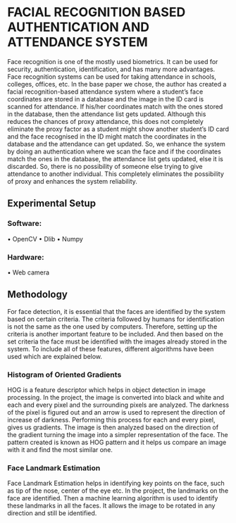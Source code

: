# FACIAL RECOGNITION BASED AUTHENTICATION AND ATTENDANCE SYSTEM

Face recognition is one of the mostly used biometrics. It can be used for security, authentication, identification, and has many more advantages. Face recognition systems can be used for taking attendance in schools, colleges, offices, etc. In the base paper we chose, the author has created a facial recognition-based attendance system where a student’s face coordinates are stored in a database and the image in the ID card is scanned for attendance. If his/her coordinates match with the ones stored in the database, then the attendance list gets updated. Although this reduces the chances of proxy attendance, this does not completely eliminate the proxy factor as a student might show another student’s ID card and the face recognised in the ID might match the coordinates in the database and the attendance can get updated. So, we enhance the system by doing an authentication where we scan the face and if the coordinates match the ones in the database, the attendance list gets updated, else it is discarded. So, there is no possibility of someone else trying to give attendance to another individual. This completely eliminates the possibility of proxy and enhances the system reliability.


## Experimental Setup

### Software:
• OpenCV
• Dlib
• Numpy

### Hardware:
• Web camera

## Methodology

For face detection, it is essential that the faces are identified by the system based on certain criteria. The criteria followed by humans for identification is not the same as the one used by computers. Therefore, setting up the criteria is another important feature to be included. And then based on the set criteria the face must be identified with the images already stored in the system. To include all of these features, different algorithms have been used which are explained below.

### Histogram of Oriented Gradients
HOG is a feature descriptor which helps in object detection in image processing. In the project, the image is converted into black and white and each and every pixel and the surrounding pixels are analyzed. The darkness of the pixel is figured out and an arrow is used to represent the direction of increase of darkness. Performing this process for each and every pixel, gives us gradients. The image is then analyzed based on the direction of the gradient turning the image into a simpler representation of the face. The pattern created is known as HOG pattern and it helps us compare an image with it and find the most similar one.

### Face Landmark Estimation
Face Landmark Estimation helps in identifying key points on the face, such as tip of the nose, center of the eye etc. In the project, the landmarks on the face are identified. Then a machine learning algorithm is used to identify these landmarks in all the faces. It allows the image to be rotated in any direction and still be identified.

